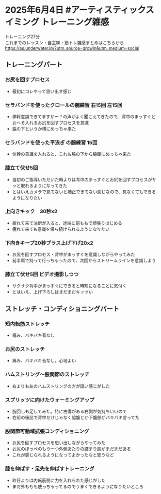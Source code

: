 # 2025年6月4日 #アーティスティックスイミング トレーニング雑感
トレーニング27分  
これまでのレッスン・自主練・筋トレ雑感まとめはこちらから  
https://as.underwater.jp/?utm_source=growin&utm_medium=social  
## トレーニングパート
### お尻を回すプロセス
- 最初にコレやって思い出す感じ
### セラバンドを使ったクロールの腕練習 右15回 左15回
- 体幹意識できてますかー？の声がよく聞こえてきたので、背中のまっすぐとおへそ入れるお尻を回すプロセスを意識
- 脇の下というか横にめっちゃ来た
### セラバンドを使った平泳ぎ の腕練習 15回
- 体幹の意識を入れると、これも脇の下から脇腹にめっちゃ来た
### 膝立て伏せ5回
- 当初のご指導いただいた時よりは背中のまっすぐとお尻を回すプロセスがサッと取れるようになってきた
- とはいえカメラで見てないと補正できてない感じなので、見なくてもできるようになりたい
### 上向きキック　30秒x2
- 疲れて来て油断が入ると、途端に前ももで頑張りはじめる
- 疲れて来ても意識を保ち続けられるようになりたい
### 下向きキープ20秒プラス上げ下げ20x2
- お尻を回すプロセス・背中がまっすぐを意識しながらやってみた
- 前半肩で持って行っちゃったので、次回からストリームラインを意識しよう
### 膝立て伏せ5回 ビデオ撮影しつつ
- サクサク背中がまっすぐにできると時短になることに気付く
- とはいえ、上げ下ろしはまだまだキッツい
## ストレッチ・コンディショニングパート
### 短内転筋ストレッチ
- 痛み、バキバキ音なし
### お尻のストレッチ
- 痛み、バキバキ音なし。心地よい
### ハムストリング～股関節のストレッチ
- 右よりも左のハムストリングの方が固い感じがした
### スプリッツに向けたウォーミングアップ
- 腕回しも足してみた。特に古傷がある右側が気持ちいいので
- 右前の後屈で背中だけじゃなく脇腹とか下腹部がバキバキ言ってた
### 股関節可動域拡張コンディショニング
- お尻を回すプロセスを思い出しながらやってみた
- お尻のほっぺのもう一つ外側あたりの詰まり感がまだまだある
- これが感じられるようになってよかったなと思うなど
### 膝を伸ばす・足先を伸ばすトレーニング
- 昨日よりは内転筋側に力を入れられた感じがした
- まだ外ももも使っちゃってるのでうまくできるようになりたいところ